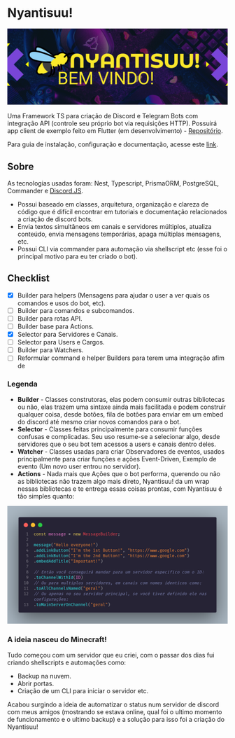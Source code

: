 # Nyantisuu!
<img src="https://raw.githubusercontent.com/Nyantise/Nyantise/main/assets/nyantisuuBanner.png"/>


Uma Framework TS para criação de Discord e Telegram Bots com integração API (controle seu próprio bot via requisições HTTP). Possuirá app client de exemplo feito em Flutter (em desenvolvimento) - [Repositório](https://github.com/Nyantise/nyantisuu-client).<br/>

Para guia de instalação, configuração e documentação, acesse este [link](https://nyantisuu.netlify.app).

## Sobre
As tecnologias usadas foram: Nest, Typescript, PrismaORM, PostgreSQL, Commander e [Discord.JS](https://discord.js.org).
- Possui baseado em classes, arquitetura, organização e clareza de código que é difícil encontrar em tutoriais e documentação relacionados a criação de discord bots.
- Envia textos simultâneos em canais e servidores múltiplos, atualiza conteúdo, envia mensagens temporárias, apaga múltiplas mensagens, etc.
- Possui CLI via commander para automação via shellscript etc (esse foi o principal motivo para eu ter criado o bot).

## Checklist
- [x] Builder para helpers (Mensagens para ajudar o user a ver quais os comandos e usos do bot, etc).
- [ ] Builder para comandos e subcomandos.
- [ ] Builder para rotas API.
- [ ] Builder base para Actions.
- [x] Selector para Servidores e Canais.
- [ ] Selector para Users e Cargos.
- [ ] Builder para Watchers.
- [ ] Reformular command e helper Builders para terem uma integração afim de 

### Legenda
- **Builder** - Classes construtoras, elas podem consumir outras bibliotecas ou não, elas trazem uma sintaxe ainda mais facilitada e podem construir qualquer coisa, desde botões, fila de botões para enviar em um embed do discord até mesmo criar novos comandos para o bot.
- **Selector** - Classes feitas principalmente para consumir funções confusas e complicadas. Seu uso resume-se a selecionar algo, desde servidores que o seu bot tem acessos a users e canais dentro deles.
- **Watcher** - Classes usadas para criar Observadores de eventos, usados principalmente para criar funções e ações Event-Driven, Exemplo de evento (Um novo user entrou no servidor).
- **Actions** - Nada mais que Ações que o bot performa, querendo ou não as bibliotecas não trazem algo mais direto, Nyantisuu! da um wrap nessas bibliotecas e te entrega essas coisas prontas, com Nyantisuu é tão simples quanto:
<img src="https://raw.githubusercontent.com/Nyantise/Nyantise/main/assets/nyantisuuExample.png"/>


### A ideia nasceu do Minecraft!
Tudo começou com um servidor que eu criei, com o passar dos dias fui criando shellscripts e automações como:<br>
- Backup na nuvem.<br>
- Abrir portas.<br>
- Criação de um CLI para iniciar o servidor etc.<br>

Acabou surgindo a ideia de automatizar o status num servidor de discord com meus amigos (mostrando se estava online, qual foi o ultimo momento de funcionamento e o ultimo backup) e a solução para isso foi a criação do Nyantisuu!
